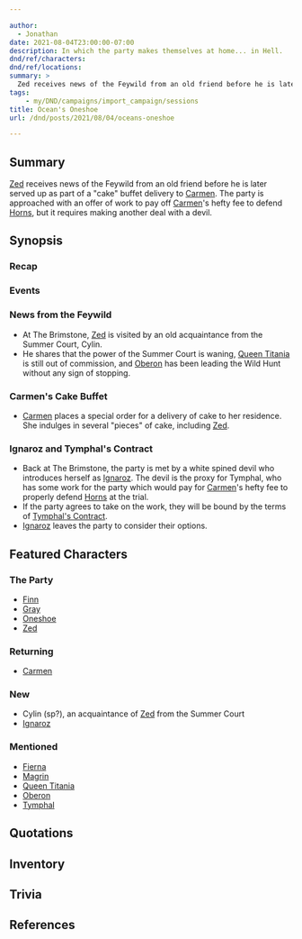 ```yaml
---

author:
  - Jonathan
date: 2021-08-04T23:00:00-07:00
description: In which the party makes themselves at home... in Hell.
dnd/ref/characters:
dnd/ref/locations:
summary: >
  Zed receives news of the Feywild from an old friend before he is later served up as part of a "cake" buffet delivery to Carmen. The party is approached with an offer of work to pay off Carmen's hefty fee to defend Horns, but it requires making another deal with a devil.
tags:
    - my/DND/campaigns/import_campaign/sessions
title: Ocean's Oneshoe
url: /dnd/posts/2021/08/04/oceans-oneshoe

---
```


## Summary

[Zed](/dnd/characters/zed) receives news of the Feywild from an old friend before he is later served up as part of a "cake" buffet delivery to [Carmen](/dnd/npcs/carmen). The party is approached with an offer of work to pay off [Carmen](/dnd/npcs/carmen)'s hefty fee to defend [Horns](/dnd/characters/horns), but it requires making another deal with a devil.

## Synopsis

### Recap

### Events

### News from the Feywild

- At The Brimstone, [Zed](/dnd/characters/zed) is visited by an old acquaintance from the Summer Court, Cylin.
- He shares that the power of the Summer Court is waning, [Queen Titania](/dnd/npcs/queen-titania) is still out of commission, and [Oberon](/dnd/npcs/oberon) has been leading the Wild Hunt without any sign of stopping.

### Carmen's Cake Buffet

- [Carmen](/dnd/npcs/carmen) places a special order for a delivery of cake to her residence. She indulges in several "pieces" of cake, including [Zed](/dnd/characters/zed).

### Ignaroz and Tymphal's Contract

- Back at The Brimstone, the party is met by a white spined devil who introduces herself as [Ignaroz](/dnd/npcs/ignaroz). The devil is the proxy for Tymphal, who has some work for the party which would pay for [Carmen](/dnd/npcs/carmen)'s  hefty fee to properly defend [Horns](/dnd/characters/horns) at the trial.
- If the party agrees to take on the work, they will be bound by the terms of [Tymphal's Contract](/dnd/notes/tymphals-contract).
- [Ignaroz](/dnd/npcs/ignaroz) leaves the party to consider their options.

## Featured Characters

### The Party

- [Finn](/dnd/characters/finn)
- [Gray](/dnd/characters/haeltin-var-astora)
- [Oneshoe](/dnd/characters/oneshoe)
- [Zed](/dnd/characters/zed)

### Returning

- [Carmen](/dnd/npcs/carmen)

### New

- Cylin (sp?), an acquaintance of [Zed](/dnd/characters/zed) from the Summer Court
- [Ignaroz](/dnd/npcs/ignaroz)

### Mentioned

- [Fierna](/dnd/npcs/fierna)
- [Magrin](/dnd/npcs/magrin)
- [Queen Titania](/dnd/npcs/queen-titania)
- [Oberon](/dnd/npcs/oberon)
- [Tymphal](/dnd/npcs/tymphal)

## Quotations

## Inventory

## Trivia

## References

